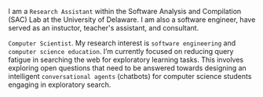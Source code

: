 I am a `Research Assistant` within the Software Analysis and Compilation (SAC) Lab at the University of Delaware. I am also a software engineer, have served as an instuctor, teacher's assistant, and consultant.

`Computer Scientist`. My research interest is `software engineering` and `computer science education`. I’m currently focused on reducing query fatigue in searching the web for exploratory learning tasks. This involves exploring open questions that need to be answered towards designing an intelligent `conversational agents` (chatbots) for computer science students engaging in exploratory search.

<!-- Write your biography here. Tell the world about yourself. Link to your favorite [subreddit](http://reddit.com). You can put a picture in, too. The code is already in, just name your picture `prof_pic.jpg` and put it in the `img/` folder.

Put your address / P.O. box / other info right below your picture. You can also disable any these elements by editing `profile` property of the YAML header of your `_pages/about.md`. Edit `_bibliography/papers.bib` and Jekyll will render your [publications page](/al-folio/publications/) automatically.

Link to your social media connections, too. This theme is set up to use [Font Awesome icons](https://fontawesome.com/) and [Academicons](https://jpswalsh.github.io/academicons/), like the ones below. Add your Facebook, Twitter, LinkedIn, Google Scholar, or just disable all of them. -->
